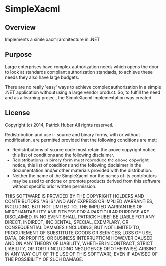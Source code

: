 # SimpleXacml
## Overview
Implements a simle xacml architecture in .NET

## Purpose
Large enterprises have complex authorization needs which opens the door to look at standards compliant authorization standards, to achieve these needs they also have large budgets. 

There are no really 'easy' ways to achieve complex authorization in a simple .NET application without using a large vendor product. So, to fulfill the need and as a learning project, the SimpleXacml implementation was created. 

## License

Copyright (c) 2014, Patrick Huber
All rights reserved.

Redistribution and use in source and binary forms, with or without
modification, are permitted provided that the following conditions are met:

* Redistributions of source code must retain the above copyright notice, this list of conditions and the following disclaimer.
* Redistributions in binary form must reproduce the above copyright notice, this list of conditions and the following disclaimer in the documentation and/or other materials provided with the distribution.
* Neither the name of the SimpleXacml nor the names of its contributors may be used to endorse or promote products derived from this software without specific prior written permission.

THIS SOFTWARE IS PROVIDED BY THE COPYRIGHT HOLDERS AND CONTRIBUTORS "AS IS" AND ANY EXPRESS OR IMPLIED WARRANTIES, INCLUDING, BUT NOT LIMITED TO, THE IMPLIED WARRANTIES OF MERCHANTABILITY AND FITNESS FOR A PARTICULAR PURPOSE ARE DISCLAIMED. IN NO EVENT SHALL PATRICK HUBER BE LIABLE FOR ANY DIRECT, INDIRECT, INCIDENTAL, SPECIAL, EXEMPLARY, OR CONSEQUENTIAL DAMAGES (INCLUDING, BUT NOT LIMITED TO, PROCUREMENT OF SUBSTITUTE GOODS OR SERVICES; LOSS OF USE, DATA, OR PROFITS; OR BUSINESS INTERRUPTION) HOWEVER CAUSED AND ON ANY THEORY OF LIABILITY, WHETHER IN CONTRACT, STRICT LIABILITY, OR TORT (INCLUDING NEGLIGENCE OR OTHERWISE) ARISING IN ANY WAY OUT OF THE USE OF THIS SOFTWARE, EVEN IF ADVISED OF THE POSSIBILITY OF SUCH DAMAGE. 